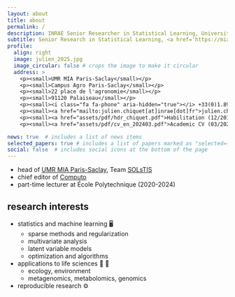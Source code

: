 ```yaml
---
layout: about
title: about
permalink: /
description: INRAE Senior Researcher in Statistical Learning, Université Paris-Saclay, AgroParisTech, INRAE
subtitle: Senior Research in Statistical Learning, <a href='https://mia-ps.inrae.fr/'>Université Paris-Saclay/AgroParisTech/INRAE</a>
profile:
  align: right
  image: julien_2025.jpg
  image_circular: false # crops the image to make it circular
  address: >
    <p><small>UMR MIA Paris-Saclay</small></p>
    <p><small>Campus Agro Paris-Saclay</small></p>
    <p><small>22 place de l'agronomie</small></p>
    <p><small>91120 Palaiseau</small></p>
    <p><small><i class="fa fa-phone" aria-hidden="true"></i> +33(0)1.89.10.09.37 </small></p>
    <p><small><a href="mailto:julien.chiquet[at]inrae[dot]fr">julien.chiquet[at]inrae[dot]fr</a</small></p>
    <p><small><a href="assets/pdf/hdr_chiquet.pdf">Habilitation (12/2015)</a></small></p>
    <p><small><a href="assets/pdf/cv_en_202403.pdf">Academic CV (03/2024)</a></small></p>

news: true  # includes a list of news items
selected_papers: true # includes a list of papers marked as "selected={true}"
social: false  # includes social icons at the bottom of the page
---
```


- head of <a href="https://mia-ps.inrae.fr/">UMR MIA Paris-Saclay</a>, Team [SOLsTIS](https://mia-ps.inrae.fr/solstis)
- chief editor of [Computo](https://computo.sfds.asso.fr/)
- part-time lecturer at École Polytechnique (2020-2024)

## research interests

- statistics and machine learning :desktop_computer: 
   - sparse methods and regularization
   - multivariate analysis
   - latent variable models
   - optimization and algorithms
- applications to life sciences :seedling: :bee: 
   - ecology, environment
   - metagenomics, metabolomics, genomics
- reproducible research :gear:
